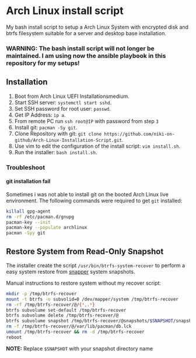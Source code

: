# Arch Linux install script

My bash install script to setup a Arch Linux System with encrypted disk and btrfs filesystem suitable for a server and desktop base installation.

### WARNING: The bash install script will not longer be maintained. I am using now the ansible playbook in this repository for my setups!

## Installation

1. Boot from Arch Linux UEFI Installationsmedium.
2. Start SSH server: `systemctl start sshd`.
3. Set SSH password for root user: `passwd`.
4. Get IP Address: `ìp a`.
5. From remote PC run `ssh root@IP` with password from step `3`
6. Install git: `pacman -Sy git`.
7. Clone Repository with git: `git clone https://github.com/niki-on-github/Arch-Linux-Installation-Script.git`.
8. Use vim to edit the configuration of the install script: `vim install.sh`.
9. Run the installer: `bash install.sh`.

### Troubleshoot

#### git installation fail

Sometimes i was not able to install git on the booted Arch Linux live environment. The following commands were required to get `git` installed:

```bash
killall gpg-agent
rm -rf /etc/pacman.d/gnupg
pacman-key --init
pacman-key --populate archlinux
pacman -Syy git
```

## Restore System from Read-Only Snapshot

The installer create the script `/usr/bin/btrfs-system-recover` to perform a easy system restore from [snapper](https://wiki.archlinux.org/index.php/Snapper) system snapshots.

Manual instructions to restore system without my recover script:

```bash
mkdir -p /tmp/btrfs-recover
mount -t btrfs -o subvolid=0 /dev/mapper/system /tmp/btrfs-recover
rm -rf /tmp/btrfs-recover/@/{*,.*}
btrfs subvolume set-default /tmp/btrfs-recover
btrfs subvolume delete /tmp/btrfs-recover/@
btrfs subvolume snapshot /tmp/btrfs-recover/@snapshots/$SNAPSHOT/snapshot /tmp/btrfs-recover/@
rm -f /tmp/btrfs-recover/@/var/lib/pacman/db.lck
umount /tmp/btrfs-recover && rm -d /tmp/btrfs-recover
reboot
```

**NOTE:** Replace `$SNAPSHOT` with your snapshot directory name
